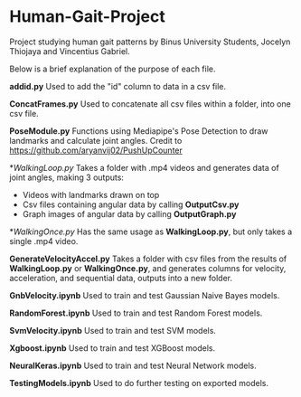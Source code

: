 # Human-Gait-Project
Project studying human gait patterns by Binus University Students, Jocelyn Thiojaya and Vincentius Gabriel.

Below is a brief explanation of the purpose of each file.

**addid.py**
Used to add the "id" column to data in a csv file.

**ConcatFrames.py**
Used to concatenate all csv files within a folder, into one csv file.

**PoseModule.py**
Functions using Mediapipe's Pose Detection to draw landmarks and calculate joint angles. Credit to https://github.com/aryanvij02/PushUpCounter 

**WalkingLoop.py*
Takes a folder with .mp4 videos and generates data of joint angles, making 3 outputs:
- Videos with landmarks drawn on top
- Csv files containing angular data by calling **OutputCsv.py**
- Graph images of angular data by calling **OutputGraph.py**

**WalkingOnce.py*
Has the same usage as **WalkingLoop.py**, but only takes a single .mp4 video.

**GenerateVelocityAccel.py**
Takes a folder with csv files from the results of **WalkingLoop.py** or **WalkingOnce.py**, and generates columns for velocity, acceleration, and sequential data, outputs into a new folder.

**GnbVelocity.ipynb**
Used to train and test Gaussian Naive Bayes models.

**RandomForest.ipynb**
Used to train and test Random Forest models.

**SvmVelocity.ipynb**
Used to train and test SVM models.

**Xgboost.ipynb**
Used to train and test XGBoost models.

**NeuralKeras.ipynb**
Used to train and test Neural Network models.

**TestingModels.ipynb**
Used to do further testing on exported models.
